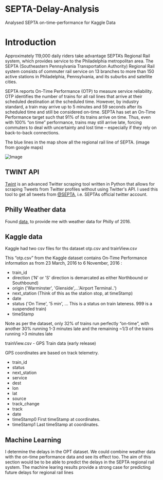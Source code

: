 # SEPTA-Delay-Analysis
Analysed SEPTA on-time-performance for Kaggle Data


# Introduction

Approximately 119,000 daily riders take advantage SEPTA’s Regional Rail system, which provides service to the Philadelphia metropolitan area. The SEPTA (Southeastern Pennsylvania Transportation Authority) Regional Rail system consists of commuter rail service on 13 branches to more than 150 active stations in Philadelphia, Pennsylvania, and its suburbs and satellite cities.


SEPTA reports On-Time Performance (OTP) to measure service reliability. OTP identifies the number of trains for all rail lines that arrive at their scheduled destination at the scheduled time. However, by industry standard, a train may arrive up to 5 minutes and 59 seconds after its scheduled time and still be considered on-time. SEPTA has set an On-Time Performance target such that 91% of its trains arrive on time. Thus, even with 100% “on time” performance, trains may still arrive late, forcing commuters to deal with uncertainty and lost time – especially if they rely on back-to-back connections.


The blue lines in the map show all the regional rail line of SEPTA. (image from google maps)

![Image](http://drive.google.com/uc?export=view&id=1x37x4B9RxtBsgRWhYzVg7dLZR8FcKQVW)


## TWINT API

[Twint](https://github.com/twintproject/twint) is an advanced Twitter scraping tool written in Python that allows for scraping Tweets from Twitter profiles without using Twitter's API. I used this tool to get all tweets from [@SEPTA](https://twitter.com/SEPTA), i.e. SEPTAs official twitter account.


## Philly Weather data
Found [data](https://www.ncdc.noaa.gov/cdo-web/search), to provide me with weather data for Philly of 2016.

## Kaggle data

Kaggle had two csv files for ths dataset otp.csv and trainView.csv

This “otp.csv” from the Kaggle dataset contains On-Time Performance information as from 23 March, 2016 to 6 November, 2016 :


*   train_id
*   direction ('N' or 'S' direction is demarcated as either Northbound or Southbound)
*   origin ('Warminster', 'Glenside',...'Airport Terminal..')
*   next_station (Think of this as the station stop, at timeStamp)
*   date
*   status ('On Time', '5 min', ... This is a status on train lateness. 999 is a suspended train)
*   timeStamp

Note as per the dataset, only 32% of trains run perfectly “on-time”, with another 30% running 1-3 minutes late and the remaining ~1/3 of the trains running >3 minutes late

trainView.csv - GPS Train data (early release)

GPS coordinates are based on track telemetry.

  * train_id
  * status
  * next_station
  * service
  * dest
  * lon
  * lat
  * source
  * track_change
  * track
  * date
  * timeStamp0 First timeStamp at coordinates.
  * timeStamp1 Last timeStamp at coordinates.


## Machine Learning

I determine the delays in the OPT dataset. We could combine weather data with the on-time performance data and see its effect too. The aim of this section would be to be able to predict the delays in the SEPTA regional rail system.
The machine learing results provide a strong case for predicting future delays for regional rail lines
